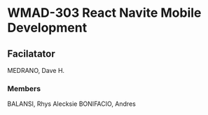 # WMAD-303 React Navite Mobile Development

## Facilatator 
MEDRANO, Dave H.

### Members
BALANSI, Rhys Alecksie
BONIFACIO, Andres
